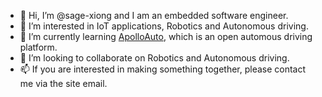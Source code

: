 - 👋 Hi, I’m @sage-xiong and I am an embedded software engineer.
- 👀 I’m interested in IoT applications, Robotics and Autonomous driving.
- 🌱 I’m currently learning [ApolloAuto](https://github.com/ApolloAuto/apollo), which is an open automous driving platform.
- 💞️ I’m looking to collaborate on Robotics and Autonomous driving.
- 📫 If you are interested in making something together, please contact me via the site email.

<!---
sage-xiong/sage-xiong is a ✨ special ✨ repository because its `README.md` (this file) appears on your GitHub profile.
You can click the Preview link to take a look at your changes.
--->
